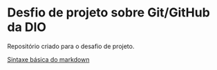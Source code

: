 #  Desfio de projeto sobre Git/GitHub da DIO
Repositório criado para o desafio de projeto.

[Sintaxe básica do markdown](https://www.markdownguide.org/basic-syntax/)
